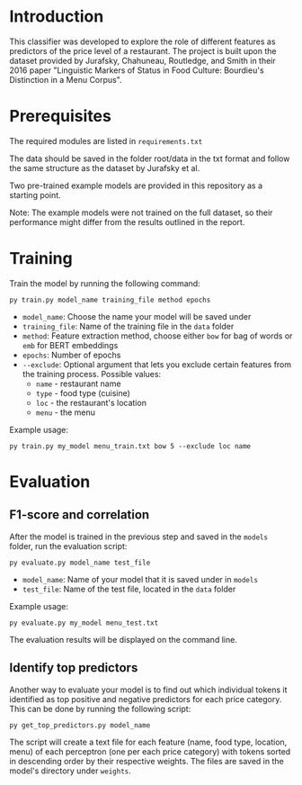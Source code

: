 # Introduction

This classifier was developed to explore the role of different features as predictors of the price level of a restaurant. The project is built upon the dataset provided by Jurafsky, Chahuneau, Routledge, and Smith in their 2016 paper "Linguistic Markers of Status in Food Culture: Bourdieu's Distinction in a Menu Corpus".

# Prerequisites

The required modules are listed in `requirements.txt`

The data should be saved in the folder root/data in the txt format and follow the same structure as the dataset by Jurafsky et al.

Two pre-trained example models are provided in this repository as a starting point.

Note: The example models were not trained on the full dataset, so their performance might differ from the results outlined in the report.

# Training

Train the model by running the following command:

```
py train.py model_name training_file method epochs
```

- `model_name`: Choose the name your model will be saved under
- `training_file`: Name of the training file in the `data` folder
- `method`: Feature extraction method, choose either `bow` for bag of words or `emb` for BERT embeddings
- `epochs`: Number of epochs
- `--exclude`: Optional argument that lets you exclude certain features from the training process. Possible values:
  - `name` - restaurant name
  - `type` - food type (cuisine)
  - `loc` - the restaurant's location
  - `menu` - the menu

Example usage:

```
py train.py my_model menu_train.txt bow 5 --exclude loc name 
```

# Evaluation
## F1-score and correlation
After the model is trained in the previous step and saved in the `models` folder, run the evaluation script:

```
py evaluate.py model_name test_file
```

- `model_name`: Name of your model that it is saved under in `models`
- `test_file`: Name of the test file, located in the `data` folder

Example usage:

```
py evaluate.py my_model menu_test.txt
```

The evaluation results will be displayed on the command line.

## Identify top predictors
Another way to evaluate your model is to find out which individual tokens it identified as top positive and negative predictors for each price category. This can be done by running the following script:

```
py get_top_predictors.py model_name
```

The script will create a text file for each feature (name, food type, location, menu) of each perceptron (one per each price category) with tokens sorted in descending order by their respective weights. The files are saved in the model's directory under `weights`. 
